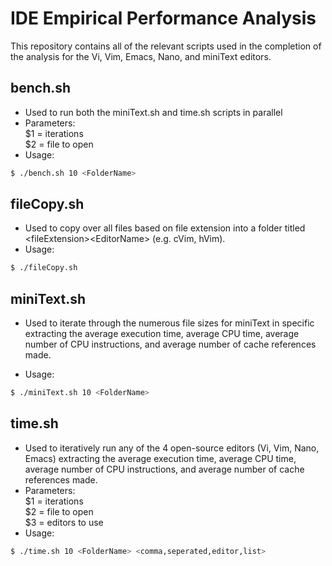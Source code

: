 # IDE Empirical Performance Analysis

This repository contains all of the relevant scripts used in the completion of the analysis for the Vi, Vim, Emacs, Nano, and miniText editors.

## bench.sh

- Used to run both the miniText.sh and time.sh scripts in parallel
- Parameters:\
  \$1 = iterations\
  \$2 = file to open
- Usage:

```bash
$ ./bench.sh 10 <FolderName>
```

## fileCopy.sh

- Used to copy over all files based on file extension into a folder titled \<fileExtension\>\<EditorName\> (e.g. cVim, hVim).
- Usage:

```bash
$ ./fileCopy.sh
```

## miniText.sh

- Used to iterate through the numerous file sizes for miniText in specific extracting the average execution time, average CPU time, average number of CPU instructions, and average number of cache references made.

- Usage:

```bash
$ ./miniText.sh 10 <FolderName>
```

## time.sh

- Used to iteratively run any of the 4 open-source editors (Vi, Vim, Nano, Emacs) extracting the average execution time, average CPU time, average number of CPU instructions, and average number of cache references made.
- Parameters:\
  \$1 = iterations\
  \$2 = file to open\
  \$3 = editors to use
- Usage:

```bash
$ ./time.sh 10 <FolderName> <comma,seperated,editor,list>
```
